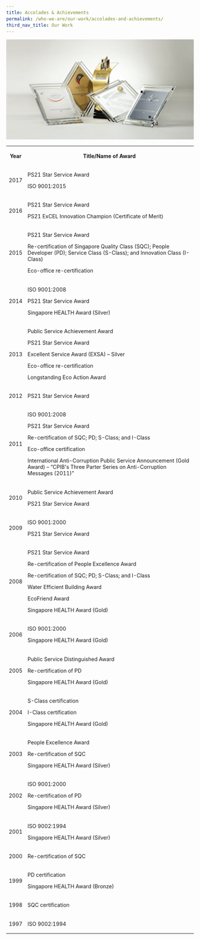```yaml
---
title: Accolades & Achievements
permalink: /who-we-are/our-work/accolades-and-achievements/
third_nav_title: Our Work
---
```


<img src="/images/cpib-awards.jpg" alt="cpib awards">

<table>
  <tr>
    <th><span style="font-weight:bold"><p>Year</p></span></th>
    <th><p>Title/Name of Award</p></th>
  </tr>

  <tr>
  <td><p>2017</p></td>
    <td>
      <p>PS21 Star Service Award</p>
      <p>ISO 9001:2015</p>
    </td>
  </tr>

  <tr>
    <td><p>2016</p></td>
    <td>
      <p>PS21 Star Service Award</p>
      <p>PS21 ExCEL Innovation Champion (Certificate of Merit)</p>
    </td>
  </tr>

  <tr>
    <td><p>2015</p></td>
    <td>
      <p>PS21 Star Service Award</p>
      <p>Re-certification of Singapore Quality Class (SQC); People Developer (PD); Service Class (S-Class); and Innovation Class (I-Class)</p>
      <p>Eco-office re-certification</p>
    </td>
  </tr>

  <tr>
    <td><p>2014</p></td>
    <td>
      <p>ISO 9001:2008</p>
      <p>PS21 Star Service Award</p>
      <p>Singapore HEALTH Award (Silver)</p>
    </td>
  </tr>

  <tr>
    <td><p>2013</p></td>
    <td>
      <p>Public Service Achievement Award</p>
      <p>PS21 Star Service Award</p>
      <p>Excellent Service Award (EXSA) – Silver</p>
      <p>Eco-office re-certification</p>
      <p>Longstanding Eco Action Award</p>
    </td>
  </tr>
  
  <tr>
    <td><p>2012</p></td>
    <td>
      <p>PS21 Star Service Award</p>
    </td>
  </tr>

  <tr>
    <td><p>2011</p></td>
    <td>
      <p>ISO 9001:2008</p>
      <p>PS21 Star Service Award</p>
      <p>Re-certification of SQC; PD; S-Class; and I-Class</p>
      <p>Eco-office certification</p>
      <p>International Anti-Corruption Public Service Announcement (Gold Award) – “CPIB's Three Parter Series on Anti-Corruption Messages (2011)”</p>
    </td>
  </tr>

  <tr>
    <td><p>2010</p></td>
    <td>
      <p>Public Service Achievement Award</p>
      <p>PS21 Star Service Award</p>
    </td>
  </tr>

  <tr>
    <td><p>2009</p></td>
    <td>
      <p>ISO 9001:2000</p>
      <p>PS21 Star Service Award</p>
    </td>
  </tr>

  <tr>
    <td><p>2008</p></td>
    <td>
      <p>PS21 Star Service Award</p>
      <p>Re-certification of People Excellence Award</p>
      <p>Re-certification of SQC; PD; S-Class; and I-Class</p>
      <p>Water Efficient Building Award</p>
      <p>EcoFriend Award</p>
      <p>Singapore HEALTH Award (Gold)</p>
      </td>
  </tr>

  <tr>
    <td><p>2006</p></td>
    <td>
      <p>ISO 9001:2000</p>
      <p>Singapore HEALTH Award (Gold)</p>
    </td>
  </tr>

  <tr>
    <td><p>2005</p></td>
    <td>
      <p>Public Service Distinguished Award</p>
      <p>Re-certification of PD</p>
      <p>Singapore HEALTH Award (Gold)</p>
    </td>
  </tr>

  <tr>
    <td><p>2004</p></td>
    <td>
      <p>S-Class certification</p>
      <p>I-Class certification</p>
      <p>Singapore HEALTH Award (Gold)</p>
    </td>
  </tr>

  <tr>
    <td><p>2003</p></td>
    <td>
      <p>People Excellence Award</p>
      <p>Re-certification of SQC</p>
      <p>Singapore HEALTH Award (Silver)</p>
    </td>
  </tr>

  <tr>
    <td><p>2002</p></td>
    <td>
      <p>ISO 9001:2000</p>
      <p>Re-certification of PD</p>
      <p>Singapore HEALTH Award (Silver)</p>
    </td>
  </tr>

  <tr>
    <td><p>2001</p></td>
    <td>
      <p>ISO 9002:1994</p>
      <p>Singapore HEALTH Award (Silver)</p>
    </td>
  </tr>

  <tr>
    <td><p>2000</p></td>
    <td>
      <p>Re-certification of SQC</p>
    </td>
  </tr>

  <tr>
    <td><p>1999</p></td>
    <td>
      <p>PD certification</p>
      <p>Singapore HEALTH Award (Bronze)</p>
    </td>
  </tr>

  <tr>
    <td><p>1998</p></td>
    <td>
      <p>SQC certification</p>
    </td>
  </tr>

  <tr>
    <td><p>1997</p></td>
    <td>
      <p>ISO 9002:1994</p>
    </td>
  </tr>

</table>
